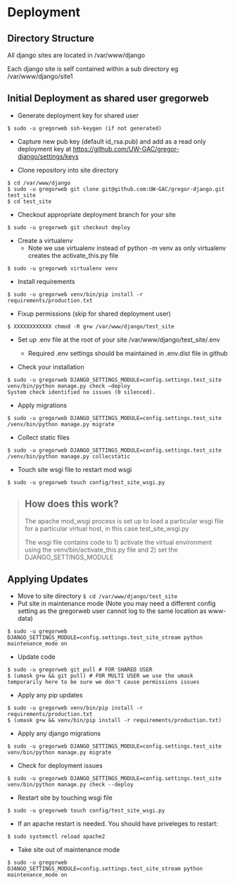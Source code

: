 # Deployment

## Directory Structure

All django sites are located in /var/www/django

Each django site is self contained within a sub directory eg /var/www/django/site1

## Initial Deployment as shared user gregorweb
- Generate deployment key for shared user
```
$ sudo -u gregorweb ssh-keygen (if not generated)
```
- Capture new pub key (default id_rsa.pub) and add as a read only deployment key at https://github.com/UW-GAC/gregor-django/settings/keys

- Clone repository into site directory
```
$ cd /var/www/django
$ sudo -u gregorweb git clone git@github.com:UW-GAC/gregor-django.git test_site
$ cd test_site
```
- Checkout appropriate deployment branch for your site
```
$ sudo -u gregorweb git checkout deploy
```
- Create a virtualenv
    - Note we use virtualenv instead of python -m venv as only virtualenv creates the activate_this.py file
```
$ sudo -u gregorweb virtualenv venv
```
- Install requirements
```
$ sudo -u gregorweb venv/bin/pip install -r requirements/production.txt
```
- Fixup permissions (skip for shared deployment user)
```
$ XXXXXXXXXXXX chmod -R g+w /var/www/django/test_site
```
- Set up .env file at the root of your site /var/www/django/test_site/.env
    - Required .env settings should be maintained in .env.dist file in github

- Check your installation
```
$ sudo -u gregorweb DJANGO_SETTINGS_MODULE=config.settings.test_site venv/bin/python manage.py check –deploy
System check identified no issues (0 silenced).
```
- Apply migrations
```
$ sudo -u gregorweb DJANGO_SETTINGS_MODULE=config.settings.test_site /venv/bin/python manage.py migrate
```
- Collect static files
```
$ sudo -u gregorweb DJANGO_SETTINGS_MODULE=config.settings.test_site /venv/bin/python manage.py collecstatic
```

- Touch site wsgi file to restart mod wsgi
```
$ sudo -u gregorweb touch config/test_site_wsgi.py
```
> ## How does this work?
> The apache mod_wsgi process is set up to load a particular wsgi file for a particular virtual host, in this case test_site_wsgi.py
>
> The wsgi file contains code to 1) activate the virtual environment using the venv/bin/activate_this.py file and
> 2) set the DJANGO_SETTINGS_MODULE

## Applying Updates

- Move to site directory
`$ cd /var/www/django/test_site`
- Put site in maintenance mode (Note you may need a different config setting as the gregorweb user cannot log to the same location as www-data)
```
$ sudo -u gregorweb DJANGO_SETTINGS_MODULE=config.settings.test_site_stream python maintenance_mode on
```
- Update code
```
$ sudo -u gregorweb git pull # FOR SHARED USER
$ (umask g+w && git pull) # FOR MULTI USER we use the umask temporarily here to be sure we don't cause permissions issues
```
- Apply any pip updates
```
$ sudo -u gregorweb venv/bin/pip install -r requirements/production.txt
$ (umask g+w && venv/bin/pip install -r requirements/production.txt)
```
- Apply any django migrations
```
$ sudo -u gregorweb DJANGO_SETTINGS_MODULE=config.settings.test_site venv/bin/python manage.py migrate
```
- Check for deployment issues
```
$ sudo -u gregorweb DJANGO_SETTINGS_MODULE=config.settings.test_site venv/bin/python manage.py check --deploy
```
- Restart site by touching wsgi file
```
$ sudo -u gregorweb touch config/test_site_wsgi.py
```
- If an apache restart is needed. You should have priveleges to restart:
```
$ sudo systemctl reload apache2
```
- Take site out of maintenance mode
```
$ sudo -u gregorweb DJANGO_SETTINGS_MODULE=config.settings.test_site_stream python maintenance_mode on
```

